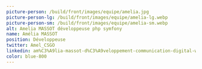 ```yaml
---
picture-person: /build/front/images/equipe/amelia.jpg
picture-person-lg: /build/front/images/equipe/amelia-lg.webp
picture-person-sm: /build/front/images/equipe/amelia-sm.webp
alt: Amelia MASSOT développeuse php symfony
name: Amélia MASSOT
position: Développeuse
twitter: Amel_CSGO
linkedin: am%C3%A9lia-massot-d%C3%A9veloppement-communication-digital-web
color: blue-800
---
```

